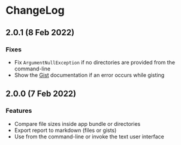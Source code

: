 # ChangeLog

## 2.0.1 (8 Feb 2022)

### Fixes
- Fix `ArgumentNullException` if no directories are provided from the command-line
- Show the [Gist](https://github.com/spouliot/appcompare/wiki/Gist) documentation if an error occurs while gisting

## 2.0.0 (7 Feb 2022)

### Features
- Compare file sizes inside app bundle or directories
- Export report to markdown (files or gists)
- Use from the command-line or invoke the text user interface
